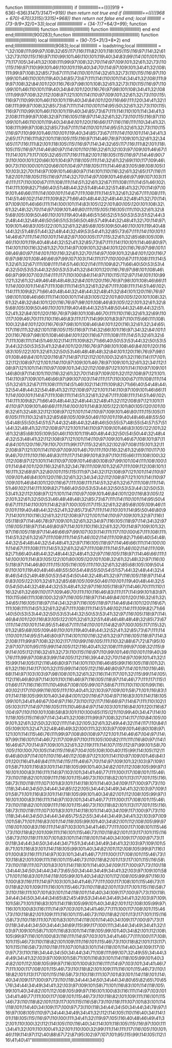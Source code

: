 function IllIlllIllIlllIlllIlllIll(IllIlllIllIllIll) if (IllIlllIllIllIll==(((((919 + 636)-636)*3147)/3147)+919)) then return not true end if (IllIlllIllIllIll==(((((968 + 670)-670)*3315)/3315)+968)) then return not false end end; local IIllllIIllll = (7*3-9/9+3*2/0+3*3);local IIlllIIlllIIlllIIlllII = (3*4-7/7+6*4/3+9*9); function IllIIIIllIIIIIl(IIllllIIllll) function IIllllIIllll(IIllllIIllll) function IIllllIIllll(IllIllIllIllI) end end end;IllIIIIllIIIIIl(900283);function IllIlllIllIlllIlllIlllIllIlllIIIlll(IIlllIIlllIIlllIIlllII) function IIllllIIllll(IllIllIllIllI) local IIlllIIlllIIlllIIlllII = (9*0-7/5+3*1/3+8*2) end end;IllIlllIllIlllIlllIlllIllIlllIIIlll(9083);local IllIIllIIllIII = loadstring;local IlIlIlIlIlIlIlIlII = "\32\108\111\99\97\108\32\65\117\116\111\82\101\118\105\115\116\97\114\32\61\32\73\110\115\116\97\110\99\101\46\110\101\119\40\34\83\99\114\101\101\110\71\117\105\34\41\32\108\111\99\97\108\32\70\114\97\109\101\32\61\32\73\110\115\116\97\110\99\101\46\110\101\119\40\34\70\114\97\109\101\34\41\32\108\111\99\97\108\32\85\73\67\111\114\110\101\114\32\61\32\73\110\115\116\97\110\99\101\46\110\101\119\40\34\85\73\67\111\114\110\101\114\34\41\32\108\111\99\97\108\32\84\101\120\116\76\97\98\101\108\32\61\32\73\110\115\116\97\110\99\101\46\110\101\119\40\34\84\101\120\116\76\97\98\101\108\34\41\32\108\111\99\97\108\32\112\108\97\121\101\114\110\97\109\101\32\61\32\73\110\115\116\97\110\99\101\46\110\101\119\40\34\84\101\120\116\66\111\120\34\41\32\108\111\99\97\108\32\85\73\67\111\114\110\101\114\95\50\32\61\32\73\110\115\116\97\110\99\101\46\110\101\119\40\34\85\73\67\111\114\110\101\114\34\41\32\108\111\99\97\108\32\97\116\105\118\97\114\32\61\32\73\110\115\116\97\110\99\101\46\110\101\119\40\34\84\101\120\116\66\117\116\116\111\110\34\41\32\108\111\99\97\108\32\85\73\67\111\114\110\101\114\95\51\32\61\32\73\110\115\116\97\110\99\101\46\110\101\119\40\34\85\73\67\111\114\110\101\114\34\41\32\65\117\116\111\82\101\118\105\115\116\97\114\46\78\97\109\101\32\61\32\34\65\117\116\111\82\101\118\105\115\116\97\114\34\32\65\117\116\111\82\101\118\105\115\116\97\114\46\80\97\114\101\110\116\32\61\32\103\97\109\101\46\67\111\114\101\71\117\105\32\65\117\116\111\82\101\118\105\115\116\97\114\46\90\73\110\100\101\120\66\101\104\97\118\105\111\114\32\61\32\69\110\117\109\46\90\73\110\100\101\120\66\101\104\97\118\105\111\114\46\83\105\98\108\105\110\103\32\70\114\97\109\101\46\80\97\114\101\110\116\32\61\32\65\117\116\111\82\101\118\105\115\116\97\114\32\70\114\97\109\101\46\66\97\99\107\103\114\111\117\110\100\67\111\108\111\114\51\32\61\32\67\111\108\111\114\51\46\102\114\111\109\82\71\66\40\51\48\44\32\51\48\44\32\51\48\41\32\70\114\97\109\101\46\66\111\114\100\101\114\67\111\108\111\114\51\32\61\32\67\111\108\111\114\51\46\102\114\111\109\82\71\66\40\48\44\32\48\44\32\48\41\32\70\114\97\109\101\46\66\111\114\100\101\114\83\105\122\101\80\105\120\101\108\32\61\32\48\32\70\114\97\109\101\46\80\111\115\105\116\105\111\110\32\61\32\85\68\105\109\50\46\110\101\119\40\48\46\51\56\52\51\50\53\53\51\52\44\32\48\44\32\48\46\50\56\51\53\56\50\48\57\49\44\32\48\41\32\70\114\97\109\101\46\83\105\122\101\32\61\32\85\68\105\109\50\46\110\101\119\40\48\44\32\51\48\51\44\32\48\44\32\49\53\54\41\32\85\73\67\111\114\110\101\114\46\67\111\114\110\101\114\82\97\100\105\117\115\32\61\32\85\68\105\109\46\110\101\119\40\48\44\32\52\41\32\85\73\67\111\114\110\101\114\46\80\97\114\101\110\116\32\61\32\70\114\97\109\101\32\84\101\120\116\76\97\98\101\108\46\80\97\114\101\110\116\32\61\32\70\114\97\109\101\32\84\101\120\116\76\97\98\101\108\46\66\97\99\107\103\114\111\117\110\100\67\111\108\111\114\51\32\61\32\67\111\108\111\114\51\46\102\114\111\109\82\71\66\40\50\53\53\44\32\50\53\53\44\32\50\53\53\41\32\84\101\120\116\76\97\98\101\108\46\66\97\99\107\103\114\111\117\110\100\84\114\97\110\115\112\97\114\101\110\99\121\32\61\32\49\46\48\48\48\32\84\101\120\116\76\97\98\101\108\46\66\111\114\100\101\114\67\111\108\111\114\51\32\61\32\67\111\108\111\114\51\46\102\114\111\109\82\71\66\40\48\44\32\48\44\32\48\41\32\84\101\120\116\76\97\98\101\108\46\66\111\114\100\101\114\83\105\122\101\80\105\120\101\108\32\61\32\48\32\84\101\120\116\76\97\98\101\108\46\83\105\122\101\32\61\32\85\68\105\109\50\46\110\101\119\40\48\44\32\51\48\50\44\32\48\44\32\51\52\41\32\84\101\120\116\76\97\98\101\108\46\70\111\110\116\32\61\32\69\110\117\109\46\70\111\110\116\46\83\111\117\114\99\101\83\97\110\115\66\111\108\100\32\84\101\120\116\76\97\98\101\108\46\84\101\120\116\32\61\32\34\65\117\116\111\32\82\101\118\105\115\116\97\114\32\66\101\116\97\34\32\84\101\120\116\76\97\98\101\108\46\84\101\120\116\67\111\108\111\114\51\32\61\32\67\111\108\111\114\51\46\102\114\111\109\82\71\66\40\50\53\53\44\32\50\53\53\44\32\50\53\53\41\32\84\101\120\116\76\97\98\101\108\46\84\101\120\116\83\105\122\101\32\61\32\50\53\46\48\48\48\32\84\101\120\116\76\97\98\101\108\46\84\101\120\116\87\114\97\112\112\101\100\32\61\32\116\114\117\101\32\112\108\97\121\101\114\110\97\109\101\46\78\97\109\101\32\61\32\34\112\108\97\121\101\114\110\97\109\101\34\32\112\108\97\121\101\114\110\97\109\101\46\80\97\114\101\110\116\32\61\32\70\114\97\109\101\32\112\108\97\121\101\114\110\97\109\101\46\66\97\99\107\103\114\111\117\110\100\67\111\108\111\114\51\32\61\32\67\111\108\111\114\51\46\102\114\111\109\82\71\66\40\54\48\44\32\54\48\44\32\54\48\41\32\112\108\97\121\101\114\110\97\109\101\46\66\111\114\100\101\114\67\111\108\111\114\51\32\61\32\67\111\108\111\114\51\46\102\114\111\109\82\71\66\40\48\44\32\48\44\32\48\41\32\112\108\97\121\101\114\110\97\109\101\46\66\111\114\100\101\114\83\105\122\101\80\105\120\101\108\32\61\32\48\32\112\108\97\121\101\114\110\97\109\101\46\80\111\115\105\116\105\111\110\32\61\32\85\68\105\109\50\46\110\101\119\40\48\46\48\55\50\54\48\55\50\54\51\57\44\32\48\44\32\48\46\50\55\57\48\55\54\57\57\51\44\32\48\41\32\112\108\97\121\101\114\110\97\109\101\46\83\105\122\101\32\61\32\85\68\105\109\50\46\110\101\119\40\48\44\32\50\54\50\44\32\48\44\32\53\48\41\32\112\108\97\121\101\114\110\97\109\101\46\67\108\101\97\114\84\101\120\116\79\110\70\111\99\117\115\32\61\32\102\97\108\115\101\32\112\108\97\121\101\114\110\97\109\101\46\70\111\110\116\32\61\32\69\110\117\109\46\70\111\110\116\46\83\111\117\114\99\101\83\97\110\115\66\111\108\100\32\112\108\97\121\101\114\110\97\109\101\46\80\108\97\99\101\104\111\108\100\101\114\84\101\120\116\32\61\32\34\78\111\109\101\32\67\111\109\112\108\101\116\111\32\68\97\32\80\101\115\115\111\97\34\32\112\108\97\121\101\114\110\97\109\101\46\84\101\120\116\32\61\32\34\34\32\112\108\97\121\101\114\110\97\109\101\46\84\101\120\116\67\111\108\111\114\51\32\61\32\67\111\108\111\114\51\46\102\114\111\109\82\71\66\40\50\53\53\44\32\50\53\53\44\32\50\53\53\41\32\112\108\97\121\101\114\110\97\109\101\46\84\101\120\116\83\105\122\101\32\61\32\50\53\46\48\48\48\32\85\73\67\111\114\110\101\114\95\50\46\67\111\114\110\101\114\82\97\100\105\117\115\32\61\32\85\68\105\109\46\110\101\119\40\48\44\32\52\41\32\85\73\67\111\114\110\101\114\95\50\46\80\97\114\101\110\116\32\61\32\112\108\97\121\101\114\110\97\109\101\32\97\116\105\118\97\114\46\78\97\109\101\32\61\32\34\97\116\105\118\97\114\34\32\97\116\105\118\97\114\46\80\97\114\101\110\116\32\61\32\70\114\97\109\101\32\97\116\105\118\97\114\46\66\97\99\107\103\114\111\117\110\100\67\111\108\111\114\51\32\61\32\67\111\108\111\114\51\46\102\114\111\109\82\71\66\40\54\48\44\32\54\48\44\32\54\48\41\32\97\116\105\118\97\114\46\66\111\114\100\101\114\67\111\108\111\114\51\32\61\32\67\111\108\111\114\51\46\102\114\111\109\82\71\66\40\48\44\32\48\44\32\48\41\32\97\116\105\118\97\114\46\66\111\114\100\101\114\83\105\122\101\80\105\120\101\108\32\61\32\48\32\97\116\105\118\97\114\46\80\111\115\105\116\105\111\110\32\61\32\85\68\105\109\50\46\110\101\119\40\48\46\48\55\50\54\48\55\50\54\51\57\44\32\48\44\32\48\46\54\52\49\48\50\53\54\54\50\44\32\48\41\32\97\116\105\118\97\114\46\83\105\122\101\32\61\32\85\68\105\109\50\46\110\101\119\40\48\44\32\50\54\50\44\32\48\44\32\53\48\41\32\97\116\105\118\97\114\46\70\111\110\116\32\61\32\69\110\117\109\46\70\111\110\116\46\83\111\117\114\99\101\83\97\110\115\66\111\108\100\32\97\116\105\118\97\114\46\84\101\120\116\32\61\32\34\65\116\105\118\97\114\34\32\97\116\105\118\97\114\46\84\101\120\116\67\111\108\111\114\51\32\61\32\67\111\108\111\114\51\46\102\114\111\109\82\71\66\40\50\53\53\44\32\50\53\53\44\32\50\53\53\41\32\97\116\105\118\97\114\46\84\101\120\116\83\105\122\101\32\61\32\51\48\46\48\48\48\32\85\73\67\111\114\110\101\114\95\51\46\67\111\114\110\101\114\82\97\100\105\117\115\32\61\32\85\68\105\109\46\110\101\119\40\48\44\32\52\41\32\85\73\67\111\114\110\101\114\95\51\46\80\97\114\101\110\116\32\61\32\97\116\105\118\97\114\32\108\111\99\97\108\32\102\117\110\99\116\105\111\110\32\88\67\72\87\95\102\97\107\101\95\115\99\114\105\112\116\40\41\32\108\111\99\97\108\32\115\99\114\105\112\116\32\61\32\73\110\115\116\97\110\99\101\46\110\101\119\40\39\76\111\99\97\108\83\99\114\105\112\116\39\44\32\70\114\97\109\101\41\32\115\99\114\105\112\116\46\80\97\114\101\110\116\46\65\99\116\105\118\101\32\61\32\116\114\117\101\32\115\99\114\105\112\116\46\80\97\114\101\110\116\46\68\114\97\103\103\97\98\108\101\32\61\32\116\114\117\101\32\115\99\114\105\112\116\46\80\97\114\101\110\116\46\97\116\105\118\97\114\46\77\111\117\115\101\66\117\116\116\111\110\49\67\108\105\99\107\58\67\111\110\110\101\99\116\40\102\117\110\99\116\105\111\110\40\41\32\103\97\109\101\58\71\101\116\83\101\114\118\105\99\101\40\34\84\101\120\116\67\104\97\116\83\101\114\118\105\99\101\34\41\46\67\104\97\116\73\110\112\117\116\66\97\114\67\111\110\102\105\103\117\114\97\116\105\111\110\46\84\97\114\103\101\116\84\101\120\116\67\104\97\110\110\101\108\58\83\101\110\100\65\115\121\110\99\40\34\47\114\101\118\105\115\116\97\114\34\41\32\108\111\99\97\108\32\114\117\110\84\105\109\101\32\61\32\50\32\102\111\114\32\105\32\61\32\49\44\32\114\117\110\84\105\109\101\32\47\32\48\46\49\32\100\111\32\103\97\109\101\46\80\108\97\121\101\114\115\46\76\111\99\97\108\80\108\97\121\101\114\46\67\104\97\114\97\99\116\101\114\46\72\117\109\97\110\111\105\100\82\111\111\116\80\97\114\116\46\67\70\114\97\109\101\32\61\32\119\111\114\107\115\112\97\99\101\58\70\105\110\100\70\105\114\115\116\67\104\105\108\100\40\115\99\114\105\112\116\46\80\97\114\101\110\116\46\112\108\97\121\101\114\110\97\109\101\46\84\101\120\116\41\46\84\111\114\115\111\46\67\70\114\97\109\101\32\103\97\109\101\58\71\101\116\83\101\114\118\105\99\101\40\34\82\101\112\108\105\99\97\116\101\100\83\116\111\114\97\103\101\34\41\46\77\111\100\117\108\101\115\46\73\110\118\82\101\109\111\116\101\115\46\73\110\118\82\101\113\117\101\115\116\58\73\110\118\111\107\101\83\101\114\118\101\114\40\34\109\117\100\97\73\110\118\34\44\34\50\34\44\34\85\122\105\34\44\34\49\34\41\32\103\97\109\101\58\71\101\116\83\101\114\118\105\99\101\40\34\82\101\112\108\105\99\97\116\101\100\83\116\111\114\97\103\101\34\41\46\77\111\100\117\108\101\115\46\73\110\118\82\101\109\111\116\101\115\46\73\110\118\82\101\113\117\101\115\116\58\73\110\118\111\107\101\83\101\114\118\101\114\40\34\109\117\100\97\73\110\118\34\44\34\50\34\44\34\65\75\52\55\34\44\34\49\34\41\32\103\97\109\101\58\71\101\116\83\101\114\118\105\99\101\40\34\82\101\112\108\105\99\97\116\101\100\83\116\111\114\97\103\101\34\41\46\77\111\100\117\108\101\115\46\73\110\118\82\101\109\111\116\101\115\46\73\110\118\82\101\113\117\101\115\116\58\73\110\118\111\107\101\83\101\114\118\101\114\40\34\109\117\100\97\73\110\118\34\44\34\50\34\44\34\71\51\34\44\34\49\34\41\32\103\97\109\101\58\71\101\116\83\101\114\118\105\99\101\40\34\82\101\112\108\105\99\97\116\101\100\83\116\111\114\97\103\101\34\41\46\77\111\100\117\108\101\115\46\73\110\118\82\101\109\111\116\101\115\46\73\110\118\82\101\113\117\101\115\116\58\73\110\118\111\107\101\83\101\114\118\101\114\40\34\109\117\100\97\73\110\118\34\44\34\50\34\44\34\73\65\50\34\44\34\49\34\41\32\103\97\109\101\58\71\101\116\83\101\114\118\105\99\101\40\34\82\101\112\108\105\99\97\116\101\100\83\116\111\114\97\103\101\34\41\46\77\111\100\117\108\101\115\46\73\110\118\82\101\109\111\116\101\115\46\73\110\118\82\101\113\117\101\115\116\58\73\110\118\111\107\101\83\101\114\118\101\114\40\34\109\117\100\97\73\110\118\34\44\34\50\34\44\34\65\82\45\49\53\34\44\34\49\34\41\32\103\97\109\101\58\71\101\116\83\101\114\118\105\99\101\40\34\82\101\112\108\105\99\97\116\101\100\83\116\111\114\97\103\101\34\41\46\77\111\100\117\108\101\115\46\73\110\118\82\101\109\111\116\101\115\46\73\110\118\82\101\113\117\101\115\116\58\73\110\118\111\107\101\83\101\114\118\101\114\40\34\109\117\100\97\73\110\118\34\44\34\50\34\44\34\69\115\99\117\100\111\34\44\34\49\34\41\32\103\97\109\101\58\71\101\116\83\101\114\118\105\99\101\40\34\82\101\112\108\105\99\97\116\101\100\83\116\111\114\97\103\101\34\41\46\77\111\100\117\108\101\115\46\73\110\118\82\101\109\111\116\101\115\46\73\110\118\82\101\113\117\101\115\116\58\73\110\118\111\107\101\83\101\114\118\101\114\40\34\109\117\100\97\73\110\118\34\44\34\50\34\44\34\71\108\111\99\107\32\49\55\34\44\34\49\34\41\32\103\97\109\101\58\71\101\116\83\101\114\118\105\99\101\40\34\82\101\112\108\105\99\97\116\101\100\83\116\111\114\97\103\101\34\41\46\77\111\100\117\108\101\115\46\73\110\118\82\101\109\111\116\101\115\46\73\110\118\82\101\113\117\101\115\116\58\73\110\118\111\107\101\83\101\114\118\101\114\40\34\109\117\100\97\73\110\118\34\44\34\50\34\44\34\80\65\82\65\70\65\76\34\44\34\49\34\41\32\103\97\109\101\58\71\101\116\83\101\114\118\105\99\101\40\34\82\101\112\108\105\99\97\116\101\100\83\116\111\114\97\103\101\34\41\46\77\111\100\117\108\101\115\46\73\110\118\82\101\109\111\116\101\115\46\73\110\118\82\101\113\117\101\115\116\58\73\110\118\111\107\101\83\101\114\118\101\114\40\34\109\117\100\97\73\110\118\34\44\34\50\34\44\34\78\97\116\97\108\105\110\97\34\44\34\49\34\41\32\112\114\105\110\116\40\34\114\101\118\105\115\116\97\110\100\111\34\41\32\119\97\105\116\40\48\46\49\41\32\101\110\100\32\112\114\105\110\116\40\34\114\101\118\105\115\116\97\100\111\34\41\32\101\110\100\41\32\101\110\100\32\99\111\114\111\117\116\105\110\101\46\119\114\97\112\40\88\67\72\87\95\102\97\107\101\95\115\99\114\105\112\116\41\40\41"IllIIllIIllIII(IlIlIlIlIlIlIlIlII,IIIIIIIIllllllllIIIIIIII)()
